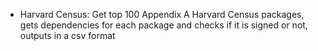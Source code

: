 * Harvard Census:
  Get top 100 Appendix A Harvard Census packages, gets dependencies for each package and checks if it is signed or not, outputs in a csv format

